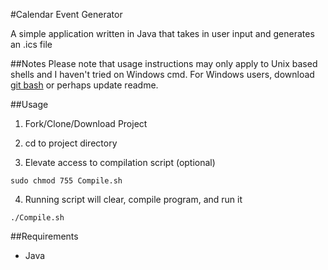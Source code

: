 #Calendar Event Generator

A simple application written in Java that takes in user input and generates an .ics file

##Notes
Please note that usage instructions may only apply to Unix based shells and I haven't tried on Windows cmd. For Windows users, download [git bash](http://www.git-scm.com/downloads) or perhaps update readme. 

##Usage
1. Fork/Clone/Download Project

2. cd to project directory

3. Elevate access to compilation script (optional)
```
sudo chmod 755 Compile.sh
```

4. Running script will clear, compile program, and run it
```
./Compile.sh
```

##Requirements
- Java


